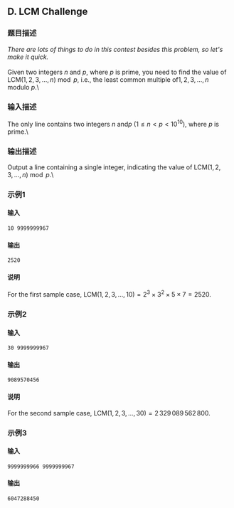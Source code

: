 ## D. LCM Challenge

### 题目描述

*There are lots of things to do in this contest besides this problem, so
let\'s make it quick.*\
\
Given two integers $n$ and $p$, where $p$ is
prime, you need to find the value of $\text{LCM}(1,2,3,\ldots,n) \bmod p$, i.e.,
the least common multiple of$1,2,3,\ldots,n$ modulo $p$.\

### 输入描述

The only line contains two integers $n$ and$p$ ($1 \le n < p < 10^{10}$), where $p$ is prime.\

### 输出描述

Output a line containing a single integer, indicating the value of $\text{LCM}(1,2,3,\ldots,n) \bmod p$.\

### 示例1

#### 输入

```plain
10 9999999967
```

#### 输出

```plain
2520
```

#### 说明

For the first sample case, $\text{LCM}(1,2,3,\ldots,10) = 2^3 \times 3^2 \times 5 \times 7 = 2520$.

### 示例2

#### 输入

```plain
30 9999999967
```

#### 输出

```plain
9089570456
```

#### 说明

For the second sample case, $\text{LCM}(1,2,3,\ldots,30) = 2\,329\,089\,562\,800$.

### 示例3

#### 输入

```plain
9999999966 9999999967
```

#### 输出

```plain
6047288450
```

